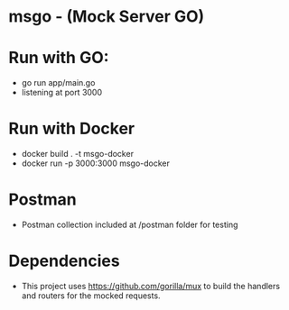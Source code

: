 # msgo - (Mock Server GO)

# Run with GO:
- go run app/main.go
- listening at port 3000

# Run with Docker
- docker build . -t msgo-docker
- docker run -p 3000:3000 msgo-docker

# Postman
- Postman collection included at /postman folder for testing

# Dependencies
- This project uses https://github.com/gorilla/mux to build the handlers and routers for the mocked requests.
